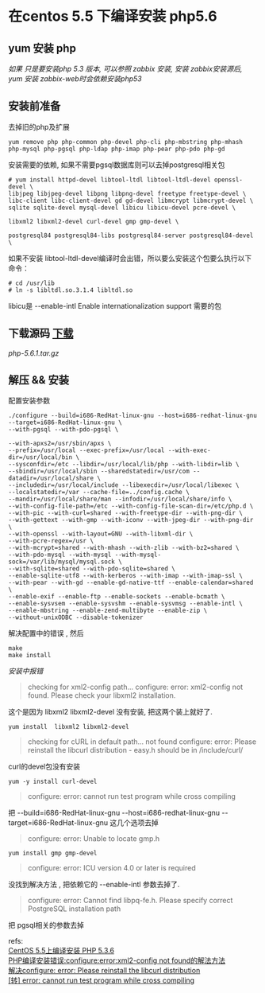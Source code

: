 # 在centos 5.5 下编译安装 php5.6

## yum 安装 php

*如果 只是要安装php 5.3 版本, 可以参照 zabbix 安装, 安装 zabbix安装源后, yum 安装 zabbix-web时会依赖安装php53*


## 安装前准备
去掉旧的php及扩展

	yum remove php php-common php-devel php-cli php-mbstring php-mhash php-mysql php-pgsql php-ldap php-imap php-pear php-pdo php-gd
安装需要的依赖, 如果不需要pgsql数据库则可以去掉postgresql相关包

	# yum install httpd-devel libtool-ltdl libtool-ltdl-devel openssl-devel \
	libjpeg libjpeg-devel libpng libpng-devel freetype freetype-devel \
	libc-client libc-client-devel gd gd-devel libmcrypt libmcrypt-devel \
	sqlite sqlite-devel mysql-devel libicu libicu-devel pcre-devel \

	libxml2 libxml2-devel curl-devel gmp gmp-devel \

	postgresql84 postgresql84-libs postgresql84-server postgresql84-devel \

如果不安装 libtool-ltdl-devel编译时会出错，所以要么安装这个包要么执行以下命令：

	# cd /usr/lib
	# ln -s libltdl.so.3.1.4 libltdl.so
libicu是 --enable-intl Enable internationalization support 需要的包

## 下载源码 [下载](http://php.net/downloads.php)

*php-5.6.1.tar.gz*

## 解压 && 安装

配置安装参数

	./configure --build=i686-RedHat-linux-gnu --host=i686-redhat-linux-gnu --target=i686-RedHat-linux-gnu \
	--with-pgsql --with-pdo-pgsql \

	--with-apxs2=/usr/sbin/apxs \
	--prefix=/usr/local --exec-prefix=/usr/local --with-exec-dir=/usr/local/bin \
	--sysconfdir=/etc --libdir=/usr/local/lib/php --with-libdir=lib \
	--sbindir=/usr/local/sbin --sharedstatedir=/usr/com --datadir=/usr/local/share \
	--includedir=/usr/local/include --libexecdir=/usr/local/libexec \
	--localstatedir=/var --cache-file=../config.cache \
	--mandir=/usr/local/share/man --infodir=/usr/local/share/info \
	--with-config-file-path=/etc --with-config-file-scan-dir=/etc/php.d \
	--with-pic --with-curl=shared --with-freetype-dir --with-png-dir \
	--with-gettext --with-gmp --with-iconv --with-jpeg-dir --with-png-dir \
	--with-openssl --with-layout=GNU --with-libxml-dir \
	--with-pcre-regex=/usr \
	--with-mcrypt=shared --with-mhash --with-zlib --with-bz2=shared \
	--with-pdo-mysql --with-mysql --with-mysql-sock=/var/lib/mysql/mysql.sock \
	--with-sqlite=shared --with-pdo-sqlite=shared \
	--enable-sqlite-utf8 --with-kerberos --with-imap --with-imap-ssl \
	--with-pear --with-gd --enable-gd-native-ttf --enable-calendar=shared \
	--enable-exif --enable-ftp --enable-sockets --enable-bcmath \
	--enable-sysvsem --enable-sysvshm --enable-sysvmsg --enable-intl \
	--enable-mbstring --enable-zend-multibyte --enable-zip \
	--without-unixODBC --disable-tokenizer
解决配置中的错误 , 然后 

	make
	make install
	
*安装中报错*
>checking for xml2-config path... 
configure: error: xml2-config not found. Please check your libxml2 installation.

这个是因为 libxml2 libxml2-devel 没有安装, 把这两个装上就好了. 

	yum install  libxml2 libxml2-devel

>checking for cURL in default path... not found
>configure: error: Please reinstall the libcurl distribution -
>    easy.h should be in <curl-dir>/include/curl/

curl的devel包没有安装

	yum -y install curl-devel
>configure: error: cannot run test program while cross compiling

把  --build=i686-RedHat-linux-gnu --host=i686-redhat-linux-gnu --target=i686-RedHat-linux-gnu  这几个选项去掉
>configure: error: Unable to locate gmp.h

	yum install gmp gmp-devel 
>configure: error: ICU version 4.0 or later is required

没找到解决方法 , 把依赖它的  --enable-intl 参数去掉了.
>configure: error: Cannot find libpq-fe.h. Please specify correct PostgreSQL installation path

把 pgsql相关的参数去掉

refs:  
[CentOS 5.5上编译安装 PHP 5.3.6][1]  
[PHP编译安装错误:configure:error:xml2-config not found的解法方法][2]  
[解决configure: error: Please reinstall the libcurl distribution][3]  
[[转] error: cannot run test program while cross compiling ][4]   



[1]: http://www.myhack58.com/Article/sort099/sort0102/2011/30174.htm
[2]: http://blog.163.com/linshengru@126/blog/static/9866379420111190353230/
[3]: http://150588fw.blog.163.com/blog/static/467849442009112105128810/
[4]: http://tassardge.blog.163.com/blog/static/1723017082010111554018645/